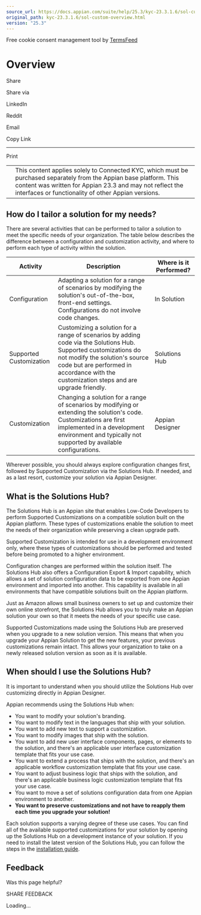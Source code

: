 ```yaml
---
source_url: https://docs.appian.com/suite/help/25.3/kyc-23.3.1.6/sol-custom-overview.html
original_path: kyc-23.3.1.6/sol-custom-overview.html
version: "25.3"
---
```


Free cookie consent management tool by [TermsFeed](https://www.termsfeed.com/)

# Overview

Share

Share via

LinkedIn

Reddit

Email

Copy Link

* * *

Print

<table><tbody><tr><td><i class="fa fa-check-square-o" aria-hidden="true"></i></td><td>This content applies solely to Connected KYC, which must be purchased separately from the Appian base platform. This content was written for Appian 23.3 and may not reflect the interfaces or functionality of other Appian versions.</td></tr></tbody></table>

## How do I tailor a solution for my needs?

There are several activities that can be performed to tailor a solution to meet the specific needs of your organization. The table below describes the difference between a configuration and customization activity, and where to perform each type of activity within the solution.

| Activity | Description | Where is it Performed? |
| --- | --- | --- |
| Configuration | Adapting a solution for a range of scenarios by modifying the solution's out-of-the-box, front-end settings. Configurations do not involve code changes. | In Solution |
| Supported Customization | Customizing a solution for a range of scenarios by adding code via the Solutions Hub. Supported customizations do not modify the solution's source code but are performed in accordance with the customization steps and are upgrade friendly. | Solutions Hub |
| Customization | Changing a solution for a range of scenarios by modifying or extending the solution's code. Customizations are first implemented in a development environment and typically not supported by available configurations. | Appian Designer |

Wherever possible, you should always explore configuration changes first, followed by Supported Customization via the Solutions Hub. If needed, and as a last resort, customize your solution via Appian Designer.

## What is the Solutions Hub?

The Solutions Hub is an Appian site that enables Low-Code Developers to perform Supported Customizations on a compatible solution built on the Appian platform. These types of customizations enable the solution to meet the needs of their organization while preserving a clean upgrade path.

Supported Customization is intended for use in a development environment only, where these types of customizations should be performed and tested before being promoted to a higher environment.

Configuration changes are performed within the solution itself. The Solutions Hub also offers a Configuration Export & Import capability, which allows a set of solution configuration data to be exported from one Appian environment and imported into another. This capability is available in all environments that have compatible solutions built on the Appian platform.

Just as Amazon allows small business owners to set up and customize their own online storefront, the Solutions Hub allows you to truly make an Appian solution your own so that it meets the needs of your specific use case.

Supported Customizations made using the Solutions Hub are preserved when you upgrade to a new solution version. This means that when you upgrade your Appian Solution to get the new features, your previous customizations remain intact. This allows your organization to take on a newly released solution version as soon as it is available.

## When should I use the Solutions Hub?

It is important to understand when you should utilize the Solutions Hub over customizing directly in Appian Designer.

Appian recommends using the Solutions Hub when:

-   You want to modify your solution's branding.
-   You want to modify text in the languages that ship with your solution.
-   You want to add new text to support a customization.
-   You want to modify images that ship with the solution.
-   You want to add new user interface components, pages, or elements to the solution, and there's an applicable user interface customization template that fits your use case.
-   You want to extend a process that ships with the solution, and there's an applicable workflow customization template that fits your use case.
-   You want to adjust business logic that ships with the solution, and there's an applicable business logic customization template that fits your use case.
-   You want to move a set of solutions configuration data from one Appian environment to another.
-   **You want to preserve customizations and not have to reapply them each time you upgrade your solution!**

Each solution supports a varying degree of these use cases. You can find all of the available supported customizations for your solution by opening up the Solutions Hub on a development instance of your solution. If you need to install the latest version of the Solutions Hub, you can follow the steps in the [installation guide](sol-custom-suite-install-guide.html).

## Feedback

Was this page helpful?

SHARE FEEDBACK

Loading...